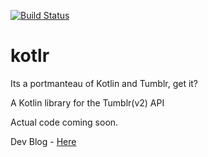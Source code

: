 [![Build Status](https://travis-ci.com/highthunder/kotlr.svg?branch=master)](https://travis-ci.com/highthunder/kotlr)

# kotlr

Its a portmanteau of Kotlin and Tumblr, get it?

A Kotlin library for the Tumblr(v2) API

Actual code coming soon.

Dev Blog - [Here](https://kotlr-development.tumblr.com/)

